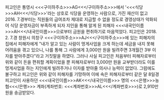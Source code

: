 피고인은 통영시 <<<구이하주소>>>AG<<</구이하주소>>>에서 '<<<식당>>>AH<<</식당>>>'라는 상호로 식당을 운영하는 사람으로, 가진 재산이 없고 2016. 7.경부터는 직원들의 급여조차 제대로 지급할 수 없을 정도로 경영상태가 악화되어 식당 운영자금이 부족하게 되자 지인을 통해 알게 된 피해자 <<<내국인이름>>>AI<<</내국인이름>>>으로부터 금원을 편취하기로 마음먹었다.
피고인은 2018. 2. 7.경 창원시 의창구 <<<구이하주소>>>AJ<<</구이하주소>>>에 있는 피해자의 집에서 피해자에게 "내가 알고 있는 사람이 멍게사업을 크게 하는데 세금을 내지 못해 어려움을 겪고 있으니, 나를 통해 그 사람에게 3,000만 원을 빌려주면 3개월간 3부 이자를 받아주겠다"라고 거짓말을 하였다.
그러나 사실 피고인은 처음부터 피해자로부터 위와 같이 돈을 편취할 계획이었을 뿐 피해자로부터 3,000만 원을 교부받더라도 이를 멍게사업을 하는 지인에게 빌려주거나 이자를 받아줄 의사나 능력이 없었다.
그럼에도 불구하고 피고인은 위와 같이 피해자를 기망하여 이에 속은 피해자로부터 같은 달 8일경 피고인이 사용하던 <<<내국인이름>>>AK<<</내국인이름>>> 명의 <<<은행>>>농협<<</은행>>> 계좌(계좌번호: <<<계좌번호>>>AL<<</계좌번호>>>)로 2,910만 원을 송금받았다.